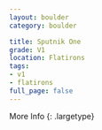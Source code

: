 ```yaml
---
layout: boulder
category: boulder

title: Sputnik One
grade: V1
location: Flatirons
tags:
- v1
- flatirons
full_page: false
---
```




More Info
{: .largetype}

